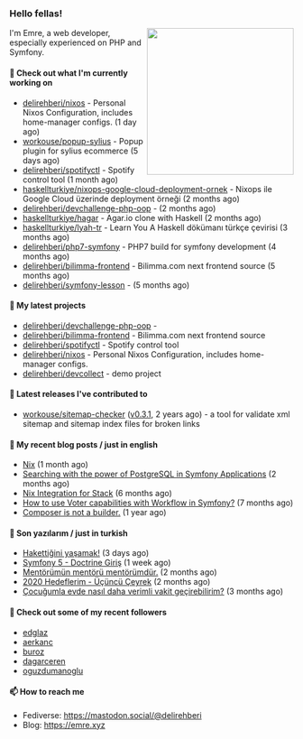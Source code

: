 <h3>Hello fellas!</h3>
 

<img align="right" src="https://media.giphy.com/media/ZE6HYckyroMWwSp11C/giphy-downsized.gif" width="260">

I'm Emre, a web developer, especially experienced on PHP and Symfony.

#### 👷 Check out what I'm currently working on

- [delirehberi/nixos](https://github.com/delirehberi/nixos) - Personal Nixos Configuration, includes home-manager configs. (1 day ago)
- [workouse/popup-sylius](https://github.com/workouse/popup-sylius) - Popup plugin for sylius ecommerce (5 days ago)
- [delirehberi/spotifyctl](https://github.com/delirehberi/spotifyctl) - Spotify control tool (1 month ago)
- [haskellturkiye/nixops-google-cloud-deployment-ornek](https://github.com/haskellturkiye/nixops-google-cloud-deployment-ornek) - Nixops ile Google Cloud üzerinde deployment örneği (2 months ago)
- [delirehberi/devchallenge-php-oop](https://github.com/delirehberi/devchallenge-php-oop) -  (2 months ago)
- [haskellturkiye/hagar](https://github.com/haskellturkiye/hagar) - Agar.io clone with Haskell (2 months ago)
- [haskellturkiye/lyah-tr](https://github.com/haskellturkiye/lyah-tr) - Learn You A Haskell dökümanı türkçe çevirisi (3 months ago)
- [delirehberi/php7-symfony](https://github.com/delirehberi/php7-symfony) - PHP7 build for symfony development (4 months ago)
- [delirehberi/bilimma-frontend](https://github.com/delirehberi/bilimma-frontend) - Bilimma.com next frontend source (5 months ago)
- [delirehberi/symfony-lesson](https://github.com/delirehberi/symfony-lesson) -  (5 months ago)

#### 🌱 My latest projects

- [delirehberi/devchallenge-php-oop](https://github.com/delirehberi/devchallenge-php-oop) - 
- [delirehberi/bilimma-frontend](https://github.com/delirehberi/bilimma-frontend) - Bilimma.com next frontend source
- [delirehberi/spotifyctl](https://github.com/delirehberi/spotifyctl) - Spotify control tool
- [delirehberi/nixos](https://github.com/delirehberi/nixos) - Personal Nixos Configuration, includes home-manager configs.
- [delirehberi/devcollect](https://github.com/delirehberi/devcollect) - demo project

#### 🔭 Latest releases I've contributed to

- [workouse/sitemap-checker](https://github.com/workouse/sitemap-checker) ([v0.3.1](https://github.com/workouse/sitemap-checker/releases/tag/v0.3.1), 2 years ago) - a tool for validate xml sitemap and sitemap index files for broken links

#### 📜 My recent blog posts / just in english

- [Nix](https://emre.xyz/nix) (1 month ago)
- [Searching with the power of PostgreSQL in Symfony Applications](https://emre.xyz/searching-with-the-power-of-postgresql-in-symfony-applications) (2 months ago)
- [Nix Integration for Stack](https://emre.xyz/nix-integration-for-stack) (6 months ago)
- [How to use Voter capabilities with Workflow in Symfony?](https://emre.xyz/how-to-use-voter-capabilities-with-workflow-in-symfony) (7 months ago)
- [Composer is not a builder.](https://emre.xyz/composer-is-not-a-builder) (1 year ago)

#### 📜 Son yazılarım / just in turkish

- [Hakettiğini yaşamak!](https://emre.xyz/hakettigini-yasamak) (3 days ago)
- [Symfony 5 - Doctrine Giriş](https://emre.xyz/symfony-5-doctrine-giris) (1 week ago)
- [Mentörümün mentörü mentörümdür.](https://emre.xyz/mentorumun-mentoru-mentorumdur) (2 months ago)
- [2020 Hedeflerim - Üçüncü Çeyrek](https://emre.xyz/2020-hedeflerim-ucuncu-ceyrek) (2 months ago)
- [Çocuğumla evde nasıl daha verimli vakit geçirebilirim?](https://emre.xyz/cocugumla-evde-nasil-daha-verimli-vakit-gecirebilirim) (3 months ago)

#### 👯 Check out some of my recent followers

- [edglaz](https://github.com/edglaz)
- [aerkanc](https://github.com/aerkanc)
- [buroz](https://github.com/buroz)
- [dagarceren](https://github.com/dagarceren)
- [oguzdumanoglu](https://github.com/oguzdumanoglu)

#### 📫 How to reach me

- Fediverse: https://mastodon.social/@delirehberi
- Blog: https://emre.xyz
